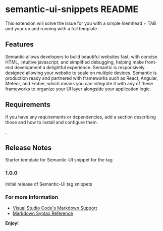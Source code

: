 # semantic-ui-snippets README

This extension will solve the issue for you with a simple !semhead + TAB and your up and running with a full template.

## Features

Semantic allows developers to build beautiful websites fast, with concise HTML, intuitive javascript, and simplified debugging, helping make front-end development a delightful experience. Semantic is responsively designed allowing your website to scale on multiple devices. Semantic is production ready and partnered with frameworks such as React, Angular, Meteor, and Ember, which means you can integrate it with any of these frameworks to organize your UI layer alongside your application logic.

## Requirements

If you have any requirements or dependencies, add a section describing those and how to install and configure them.

.

## Release Notes

Starter template for Semantic-UI snippet for the <head> tag

### 1.0.0

Initial release of Semantic-UI <head> tag snippets


### For more information

* [Visual Studio Code's Markdown Support](http://code.visualstudio.com/docs/languages/markdown)
* [Markdown Syntax Reference](https://help.github.com/articles/markdown-basics/)

**Enjoy!**
